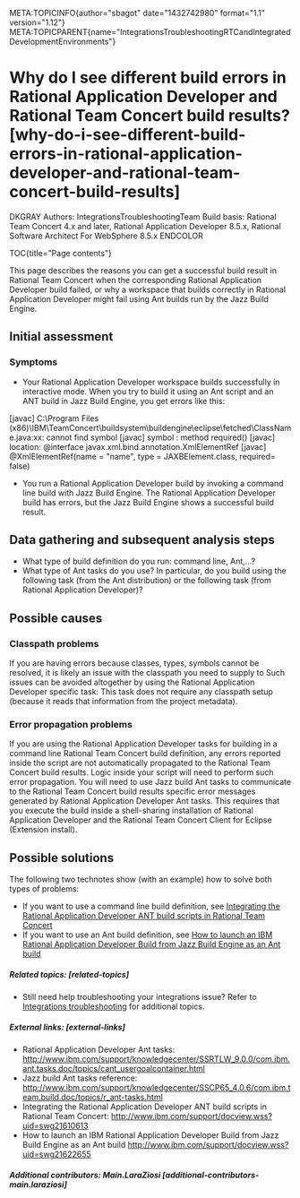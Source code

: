 META:TOPICINFO{author="sbagot" date="1432742980" format="1.1"
version="1.12"}
META:TOPICPARENT{name="IntegrationsTroubleshootingRTCandIntegratedDevelopmentEnvironments"}

# Why do I see different build errors in Rational Application Developer and Rational Team Concert build results? [why-do-i-see-different-build-errors-in-rational-application-developer-and-rational-team-concert-build-results]

DKGRAY Authors: IntegrationsTroubleshootingTeam Build basis: Rational
Team Concert 4.x and later, Rational Application Developer 8.5.x,
Rational Software Architect For WebSphere 8.5.x ENDCOLOR

TOC{title="Page contents"}

This page describes the reasons you can get a successful build result in
Rational Team Concert when the corresponding Rational Application
Developer build failed, or why a workspace that builds correctly in
Rational Application Developer might fail using Ant builds run by the
Jazz Build Engine.

## Initial assessment

### Symptoms

-   Your Rational Application Developer workspace builds successfully in
    interactive mode. When you try to build it using an Ant script and
    an ANT build in Jazz Build Engine, you get errors like this:

\[javac\] C:\Program Files
(x86)\IBM\TeamConcert\buildsystem\buildengine\eclipse\fetched\ClassName.java:xx:
cannot find symbol \[javac\] symbol : method required() \[javac\]
location: @interface javax.xml.bind.annotation.XmlElementRef \[javac\]
@XmlElementRef(name = "name", type = JAXBElement.class, required= false)

-   You run a Rational Application Developer build by invoking a command
    line build with Jazz Build Engine. The Rational Application
    Developer build has errors, but the Jazz Build Engine shows a
    successful build result.

## Data gathering and subsequent analysis steps

-   What type of build definition do you run: command line, Ant,...?
-   What type of Ant tasks do you use? In particular, do you build using
    the following task (from the Ant distribution) or the following task
    (from Rational Application Developer)?

## Possible causes

### Classpath problems

If you are having errors because classes, types, symbols cannot be
resolved, it is likely an issue with the classpath you need to supply to
Such issues can be avoided altogether by using the Rational Application
Developer specific task: This task does not require any classpath setup
(because it reads that information from the project metadata).

### Error propagation problems

If you are using the Rational Application Developer tasks for building
in a command line Rational Team Concert build definition, any errors
reported inside the script are not automatically propagated to the
Rational Team Concert build results. Logic inside your script will need
to perform such error propagation. You will need to use Jazz build Ant
tasks to communicate to the Rational Team Concert build results specific
error messages generated by Rational Application Developer Ant tasks.
This requires that you execute the build inside a shell-sharing
installation of Rational Application Developer and the Rational Team
Concert Client for Eclipse (Extension install).

## Possible solutions

The following two technotes show (with an example) how to solve both
types of problems:

-   If you want to use a command line build definition, see [Integrating
    the Rational Application Developer ANT build scripts in Rational
    Team
    Concert](http://www.ibm.com/support/docview.wss?uid=swg21610613)
-   If you want to use an Ant build definition, see [How to launch an
    IBM Rational Application Developer Build from Jazz Build Engine as
    an Ant
    build](http://www.ibm.com/support/docview.wss?uid=swg21622655)

##### Related topics: [related-topics]

-   Still need help troubleshooting your integrations issue? Refer to
    [Integrations troubleshooting](IntegrationsTroubleshooting) for
    additional topics.

##### External links: [external-links]

-   Rational Application Developer Ant tasks:
    <http://www.ibm.com/support/knowledgecenter/SSRTLW_9.0.0/com.ibm.ant.tasks.doc/topics/cant_usergoalcontainer.html>
-   Jazz build Ant tasks reference:
    <http://www.ibm.com/support/knowledgecenter/SSCP65_4.0.6/com.ibm.team.build.doc/topics/r_ant-tasks.html>
-   Integrating the Rational Application Developer ANT build scripts in
    Rational Team Concert:
    <http://www.ibm.com/support/docview.wss?uid=swg21610613>
-   How to launch an IBM Rational Application Developer Build from Jazz
    Build Engine as an Ant build
    <http://www.ibm.com/support/docview.wss?uid=swg21622655>

##### Additional contributors: Main.LaraZiosi [additional-contributors-main.laraziosi]

